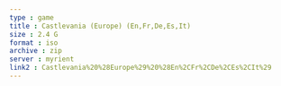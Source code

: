 ```yaml
---
type : game
title : Castlevania (Europe) (En,Fr,De,Es,It)
size : 2.4 G
format : iso
archive : zip
server : myrient
link2 : Castlevania%20%28Europe%29%20%28En%2CFr%2CDe%2CEs%2CIt%29
---
```

